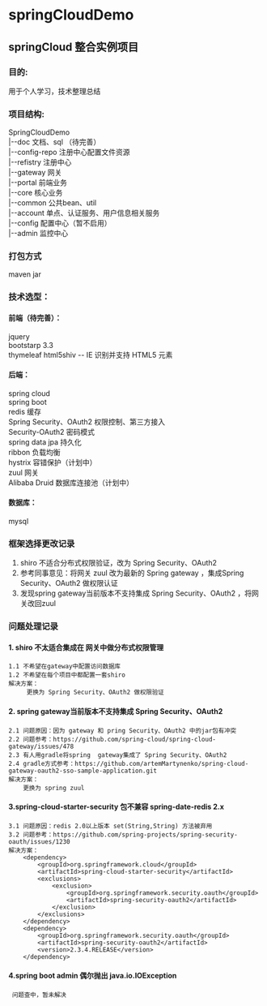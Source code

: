 # springCloudDemo
## springCloud 整合实例项目

### 目的:  
用于个人学习，技术整理总结

### 项目结构:  
SpringCloudDemo  
|--doc 文档、sql  （待完善）  
|--config-repo 注册中心配置文件资源  
|--refistry 注册中心  
|--gateway 网关  
|--portal 前端业务  
|--core 核心业务  
|--common 公共bean、util  
|--account 单点、认证服务、用户信息相关服务  
|--config 配置中心（暂不启用）  
|--admin 监控中心

### 打包方式
maven
jar

### 技术选型：  
#### 前端（待完善）：  
 jquery  
 bootstarp 3.3  
 thymeleaf
 html5shiv -- IE 识别并支持 HTML5 元素
 
#### 后端：  
spring cloud   
spring boot  
redis  缓存  
Spring Security、OAuth2  权限控制、第三方接入   
Security-OAuth2 密码模式  
spring data jpa 持久化  
ribbon 负载均衡  
hystrix 容错保护（计划中）  
zuul 网关  
Alibaba Druid 数据库连接池（计划中）

#### 数据库：  
mysql

###  框架选择更改记录
 1. shiro 不适合分布式权限验证，改为 Spring Security、OAuth2 
 2. 参考同事意见：将网关 zuul 改为最新的 Spring gateway ，集成Spring Security、OAuth2 做权限认证  
 3. 发现spring gateway当前版本不支持集成 Spring Security、OAuth2 ，将网关改回zuul  

###  问题处理记录
####  1. shiro 不太适合集成在 网关中做分布式权限管理  
    1.1 不希望在gateway中配置访问数据库
    1.2 不希望在每个项目中都配置一套shiro  
    解决方案：
         更换为 Spring Security、OAuth2 做权限验证
####  2. spring  gateway当前版本不支持集成 Spring Security、OAuth2 
    2.1 问题原因：因为 gateway 和 pring Security、OAuth2 中的jar包有冲突
    2.2 问题参考：https://github.com/spring-cloud/spring-cloud-gateway/issues/478
    2.3 有人用gradle将spring  gateway集成了 Spring Security、OAuth2 
    2.4 gradle方式参考：https://github.com/artemMartynenko/spring-cloud-gateway-oauth2-sso-sample-application.git
    解决方案： 
        更换为 spring zuul
####  3.spring-cloud-starter-security 包不兼容 spring-date-redis 2.x
    3.1 问题原因：redis 2.0以上版本 set(String,String) 方法被弃用
    3.2 问题参考：https://github.com/spring-projects/spring-security-oauth/issues/1230
    解决方案：
        <dependency>
            <groupId>org.springframework.cloud</groupId>
            <artifactId>spring-cloud-starter-security</artifactId>
            <exclusions>
                <exclusion>
                    <groupId>org.springframework.security.oauth</groupId>
                    <artifactId>spring-security-oauth2</artifactId>
                </exclusion>
            </exclusions>
        </dependency>
        <dependency>
            <groupId>org.springframework.security.oauth</groupId>
            <artifactId>spring-security-oauth2</artifactId>
            <version>2.3.4.RELEASE</version>
        </dependency>
####  4.spring boot admin 偶尔抛出  java.io.IOException
     问题查中，暂未解决